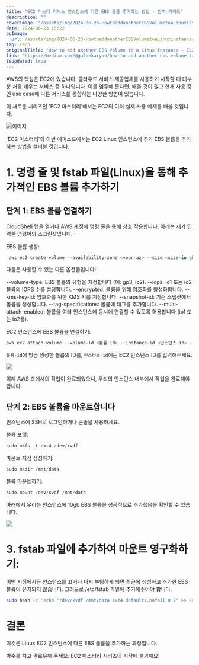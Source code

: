 ```yaml
---
title: "EC2 마스터 리눅스 인스턴스에 다른 EBS 볼륨 추가하는 방법 - 완벽 가이드"
description: ""
coverImage: "/assets/img/2024-06-23-HowtoaddanotherEBSVolumetoaLinuxinstance-EC2Mastery_0.png"
date: 2024-06-23 15:22
ogImage:
  url: /assets/img/2024-06-23-HowtoaddanotherEBSVolumetoaLinuxinstance-EC2Mastery_0.png
tag: Tech
originalTitle: "How to add another EBS Volume to a Linux instance - EC2 Mastery"
link: "https://medium.com/@galazkaryan/how-to-add-another-ebs-volume-to-a-linux-instance-ec2-mastery-6b8e20a7ea6e"
isUpdated: true
---
```


AWS의 핵심은 EC2에 있습니다. 클라우드 서비스 제공업체를 사용하기 시작할 때 대부분 처음 배우는 서비스 중 하나입니다. 이를 염두에 둔다면, 배울 것이 많고 현재 사용 중인 use case에 다른 서비스를 통합하는 다양한 방법이 있습니다.

이 새로운 시리즈인 'EC2 마스터리'에서는 EC2의 여러 실제 사용 예제를 배울 것입니다.

![이미지](/assets/img/2024-06-23-HowtoaddanotherEBSVolumetoaLinuxinstance-EC2Mastery_0.png)

'EC2 마스터리'의 이번 에피소드에서는 EC2 Linux 인스턴스에 추가 EBS 볼륨을 추가하는 방법을 살펴볼 것입니다.

<!-- cozy-coder - 수평 -->

<ins class="adsbygoogle"
     style="display:block"
     data-ad-client="ca-pub-4877378276818686"
     data-ad-slot="1107185301"
     data-ad-format="auto"
     data-full-width-responsive="true"></ins>

<script>
     (adsbygoogle = window.adsbygoogle || []).push({});
</script>

# 1. 명령 줄 및 fstab 파일(Linux)을 통해 추가적인 EBS 볼륨 추가하기

## 단계 1: EBS 볼륨 연결하기

CloudShell 탭을 열거나 AWS 계정에 명령 줄을 통해 상호 작용합니다. 아래는 제가 입력한 명령어의 스크린샷입니다.

EBS 볼륨 생성:

<!-- cozy-coder - 수평 -->

<ins class="adsbygoogle"
     style="display:block"
     data-ad-client="ca-pub-4877378276818686"
     data-ad-slot="1107185301"
     data-ad-format="auto"
     data-full-width-responsive="true"></ins>

<script>
     (adsbygoogle = window.adsbygoogle || []).push({});
</script>

```js
 aws ec2 create-volume --availability-zone <your-az> --size <size-in-gb>
```

다음은 사용할 수 있는 다른 옵션들입니다:

--volume-type: EBS 볼륨의 유형을 지정합니다 (예: gp3, io2).
--iops: io1 또는 io2 볼륨의 IOPS 수를 설정합니다.
--encrypted: 볼륨을 위해 암호화를 활성화합니다.
--kms-key-id: 암호화를 위한 KMS 키를 지정합니다.
--snapshot-id: 기존 스냅샷에서 볼륨을 생성합니다.
--tag-specifications: 볼륨에 태그를 추가합니다.
--multi-attach-enabled: 볼륨을 여러 인스턴스에 동시에 연결할 수 있도록 허용합니다 (io1 또는 io2용).

EC2 인스턴스에 EBS 볼륨을 연결하기:

<!-- cozy-coder - 수평 -->

<ins class="adsbygoogle"
     style="display:block"
     data-ad-client="ca-pub-4877378276818686"
     data-ad-slot="1107185301"
     data-ad-format="auto"
     data-full-width-responsive="true"></ins>

<script>
     (adsbygoogle = window.adsbygoogle || []).push({});
</script>

```js
aws ec2 attach-volume --volume-id <볼륨-id> --instance-id <인스턴스-id> --device /dev/xvdf
```

`볼륨-id`에 방금 생성한 볼륨의 ID를, `인스턴스-id`에는 EC2 인스턴스 ID를 입력해주세요.

<img src="/assets/img/2024-06-23-HowtoaddanotherEBSVolumetoaLinuxinstance-EC2Mastery_1.png" />

이제 AWS 측에서의 작업이 완료되었으니, 우리의 인스턴스 내부에서 작업을 완료해야 합니다.

<!-- cozy-coder - 수평 -->

<ins class="adsbygoogle"
     style="display:block"
     data-ad-client="ca-pub-4877378276818686"
     data-ad-slot="1107185301"
     data-ad-format="auto"
     data-full-width-responsive="true"></ins>

<script>
     (adsbygoogle = window.adsbygoogle || []).push({});
</script>

## 단계 2: EBS 볼륨을 마운트합니다

인스턴스에 SSH로 로그인하거나 콘솔을 사용하세요.

볼륨 포맷:

```js
sudo mkfs -t ext4 /dev/xvdf
```

<!-- cozy-coder - 수평 -->

<ins class="adsbygoogle"
     style="display:block"
     data-ad-client="ca-pub-4877378276818686"
     data-ad-slot="1107185301"
     data-ad-format="auto"
     data-full-width-responsive="true"></ins>

<script>
     (adsbygoogle = window.adsbygoogle || []).push({});
</script>

마운트 지점 생성하기:

```js
sudo mkdir /mnt/data
```

볼륨 마운트하기:

```js
sudo mount /dev/xvdf /mnt/data
```

<!-- cozy-coder - 수평 -->

<ins class="adsbygoogle"
     style="display:block"
     data-ad-client="ca-pub-4877378276818686"
     data-ad-slot="1107185301"
     data-ad-format="auto"
     data-full-width-responsive="true"></ins>

<script>
     (adsbygoogle = window.adsbygoogle || []).push({});
</script>

아래에서 우리는 인스턴스에 10gb EBS 볼륨을 성공적으로 추가했음을 확인할 수 있습니다.

<img src="/assets/img/2024-06-23-HowtoaddanotherEBSVolumetoaLinuxinstance-EC2Mastery_2.png" />

<!-- cozy-coder - 수평 -->

<ins class="adsbygoogle"
     style="display:block"
     data-ad-client="ca-pub-4877378276818686"
     data-ad-slot="1107185301"
     data-ad-format="auto"
     data-full-width-responsive="true"></ins>

<script>
     (adsbygoogle = window.adsbygoogle || []).push({});
</script>

# 3. fstab 파일에 추가하여 마운트 영구화하기:

어떤 시점에서든 인스턴스를 끄거나 다시 부팅하게 되면 최근에 생성하고 추가한 EBS 볼륨이 유지되지 않습니다. 그러므로 /etc/fstab 파일에 추가해주어야 합니다.

```bash
sudo bash -c 'echo "/dev/xvdf /mnt/data ext4 defaults,nofail 0 2" >> /etc/fstab'
```

<!-- cozy-coder - 수평 -->

<ins class="adsbygoogle"
     style="display:block"
     data-ad-client="ca-pub-4877378276818686"
     data-ad-slot="1107185301"
     data-ad-format="auto"
     data-full-width-responsive="true"></ins>

<script>
     (adsbygoogle = window.adsbygoogle || []).push({});
</script>

# 결론

이것은 Linux EC2 인스턴스에 다른 EBS 볼륨을 추가하는 과정입니다.

박수를 치고 팔로우해 주세요. EC2 마스터리 시리즈의 시작에 불과해요!
